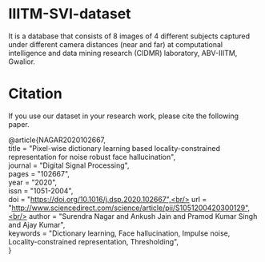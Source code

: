# IIITM-SVI-dataset
It is a database that consists of 8 images of 4 different subjects captured under different camera distances (near and far) at computational intelligence and data mining research (CIDMR) laboratory, ABV-IIITM, Gwalior.

# Citation
If you use our dataset in your research work, please cite the following paper.

@article{NAGAR2020102667,<br/>
title = "Pixel-wise dictionary learning based locality-constrained representation for noise robust face hallucination",<br/>
journal = "Digital Signal Processing",<br/>
pages = "102667",<br/>
year = "2020",<br/>
issn = "1051-2004",<br/>
doi = "https://doi.org/10.1016/j.dsp.2020.102667",<br/>
url = "http://www.sciencedirect.com/science/article/pii/S1051200420300129",<br/>
author = "Surendra Nagar and Ankush Jain and Pramod Kumar Singh and Ajay Kumar",<br/>
keywords = "Dictionary learning, Face hallucination, Impulse noise, Locality-constrained representation, Thresholding",<br/>
}
